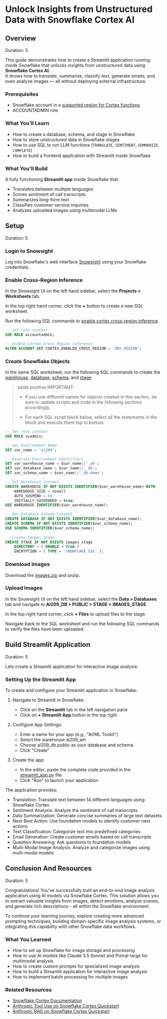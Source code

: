 <!--
summary: Unlock Insights from Unstructured Data with Snowflake Cortex AI
id: unlock_insights_from_unstructured_data_with_snowflake_cortex_ai
categories: data-engineering,ai,app-development
environments: web
status: Published
feedback link: https://github.com/Snowflake-Labs/sfguides/issues
tags: Snowflake Cortex, Generative AI, Streamlit, Snowflake, Data Applications, Multimodal AI
author: Sean Morris, Stephen Dickson
[environment_name]: ai209
-->

# Unlock Insights from Unstructured Data with Snowflake Cortex AI
<!-- ------------------------ -->
## Overview

Duration: 5

This guide demonstrates how to create a Streamlit application running inside Snowflake that unlocks insights from unstructured data using **Snowflake Cortex AI**.  
It shows how to translate, summarize, classify text, generate emails, and even analyze images — all without deploying external infrastructure.

### Prerequisites
- Snowflake account in a [supported region for Cortex functions](https://docs.snowflake.com/en/user-guide/snowflake-cortex/llm-functions#label-cortex-llm-availability)
- ACCOUNTADMIN role

### What You’ll Learn
- How to create a database, schema, and stage in Snowflake
- How to store unstructured data in Snowflake stages
- How to use SQL to run LLM functions (`TRANSLATE`, `SENTIMENT`, `SUMMARIZE`, `COMPLETE`)
- How to build a frontend application with Streamlit inside Snowflake

### What You'll Build
A fully functioning **Streamlit app** inside Snowflake that:
- Translates between multiple languages
- Scores sentiment of call transcripts
- Summarizes long-form text
- Classifies customer service inquiries
- Analyzes uploaded images using multimodal LLMs

<!-- ------------------------ -->
## Setup

Duration: 5

### Login to Snowsight

Log into Snowflake's web interface [Snowsight](https://docs.snowflake.com/en/user-guide/ui-snowsight.html#) using your Snowflake credentials.

### Enable Cross-Region Inference

In the Snowsight UI on the left hand sidebar, select the **Projects > Worksheets** tab.

In the top right hand corner, click the **+** button to create a new SQL worksheet.

Run the following SQL commands to [enable cortex cross-region inference](https://docs.snowflake.com/en/user-guide/snowflake-cortex/cross-region-inference.html).

```sql
-- set role context
USE ROLE accountadmin;

-- enable Cortex Cross Region Inference
ALTER ACCOUNT SET CORTEX_ENABLED_CROSS_REGION = 'ANY_REGION';
```

### Create Snowflake Objects

In the same SQL worksheet, run the following SQL commands to create the [warehouse](https://docs.snowflake.com/en/sql-reference/sql/create-warehouse.html), [database](https://docs.snowflake.com/en/sql-reference/sql/create-database.html), [schema](https://docs.snowflake.com/en/sql-reference/sql/create-schema.html), and [stage](https://docs.snowflake.com/en/sql-reference/sql/create-stage.html)

> aside positive
> IMPORTANT:
>
> - If you use different names for objects created in this section, be sure to update scripts and code in the following sections accordingly.
>
> - For each SQL script block below, select all the statements in the block and execute them top to bottom.

```sql
-- Set role context
USE ROLE syadmin;

-- Set Environment Name
SET var_name = 'ai209';

-- Generate Environment Identifiers
SET var_warehouse_name = $var_name||'_wh';
SET var_database_name = $var_name||'_db';
SET var_schema_name = $var_name||'_db.demo';

-- Set Warehouse Context
CREATE WAREHOUSE IF NOT EXISTS IDENTIFIER($var_warehouse_name) WITH
    WAREHOUSE_SIZE = xsmall
    AUTO_SUSPEND = 60
    INITIALLY_SUSPENDED = true;
USE WAREHOUSE IDENTIFIER($var_warehouse_name);

-- Set Database Schema Context
CREATE DATABASE IF NOT EXISTS IDENTIFIER($var_database_name);
CREATE SCHEMA IF NOT EXISTS IDENTIFIER($var_schema_name);
USE SCHEMA IDENTIFIER($var_schema_name);
    
-- Create Images Stage
CREATE STAGE IF NOT EXISTS images_stage
    DIRECTORY = ( ENABLE = true )
    ENCRYPTION = ( TYPE = 'SNOWFLAKE_SSE' );
```

### Download Images

Download the [images.zip](https://github.com/Snowflake-Labs/sfguide-unlock-insights-from-unstructured-data-with-snowflake-cortex-ai/tree/main/images) and unzip.

### Upload Images

In the Snowsight UI on the left hand sidebar, select the **Data > Databases** tab and navigate to **AI209_DB > PUBLIC > STAGE > IMAGES_STAGE**.

In the top right hand corner, click **+ Files** to upload files to the stage.

Navigate back to the SQL worksheet and run the following SQL commands to verify the files have been uploaded:

<!-- ------------------------ -->
## Build Streamlit Application

Duration: 5

Lets create a Streamlit application for interactive image analysis:

### Setting Up the Streamlit App

To create and configure your Streamlit application in Snowflake:

1. Navigate to Streamlit in Snowflake:
   * Click on the **Streamlit** tab in the left navigation pane
   * Click on **+ Streamlit App** button in the top right

2. Configure App Settings:
   * Enter a name for your app (e.g., "AI/ML Tookit")
   * Select the warehouse ai209_wh
   * Choose ai209_db.public as your database and schema
   * Click "Create"

3. Create the app:
   * In the editor, paste the complete code provided in the [streamlit_app.py](https://github.com/Snowflake-Labs/sfguide-unlock-insights-from-unstructured-data-with-snowflake-cortex-ai/blob/main/streamlit_app.py) file
   * Click "Run" to launch your application

The application provides:
- Translation: Translate text between 14 different languages using Snowflake Cortex
- Sentiment Analysis: Analyze the sentiment of call transcripts
- Data Summarization: Generate concise summaries of large text datasets
- Next Best Action: Use foundation models to identify customer next actions
- Text Classification: Categorize text into predefined categories
- Email Generation: Create customer emails based on call transcripts
- Question Answering: Ask questions to foundation models
- Multi-Modal Image Analysis: Analyze and categorize images using multi-modal models

<!-- ------------------------ -->
## Conclusion And Resources

Duration: 5

Congratulations! You've successfully built an end-to-end image analysis application using AI models via Snowflake Cortex. This solution allows you to extract valuable insights from images, detect emotions, analyze scenes, and generate rich descriptions - all within the Snowflake environment.

To continue your learning journey, explore creating more advanced prompting techniques, building domain-specific image analysis systems, or integrating this capability with other Snowflake data workflows.

### What You Learned
- How to set up Snowflake for image storage and processing
- How to use AI models like Claude 3.5 Sonnet and Pixtral-large for multimodal analysis
- How to create custom prompts for specialized image analysis
- How to build a Streamlit application for interactive image analysis
- How to implement batch processing for multiple images

### Related Resources
- [Snowflake Cortex Documentation](https://docs.snowflake.com/en/user-guide/snowflake-cortex/cortex-llm-rest-api)
- [Anthropic Tool Use on Snowflake Cortex Quickstart](https://quickstarts.snowflake.com/guide/getting-started-with-tool-use-on-cortex-and-anthropic-claude/index.html?index=..%2F..index#0)
- [Anthropic RAG on Snowflake Cortex Quickstart](https://quickstarts.snowflake.com/guide/getting_started_with_anthropic_on_snowflake_cortex/index.html?index=..%2F..index#0)
